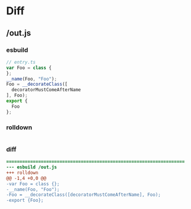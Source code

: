 # Diff
## /out.js
### esbuild
```js
// entry.ts
var Foo = class {
};
__name(Foo, "Foo");
Foo = __decorateClass([
  decoratorMustComeAfterName
], Foo);
export {
  Foo
};
```
### rolldown
```js

```
### diff
```diff
===================================================================
--- esbuild	/out.js
+++ rolldown	
@@ -1,4 +0,0 @@
-var Foo = class {};
-__name(Foo, "Foo");
-Foo = __decorateClass([decoratorMustComeAfterName], Foo);
-export {Foo};

```